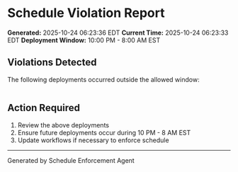 # Schedule Violation Report

**Generated:** 2025-10-24 06:23:36 EDT
**Current Time:** 2025-10-24 06:23:33 EDT
**Deployment Window:** 10:00 PM - 8:00 AM EST

## Violations Detected

The following deployments occurred outside the allowed window:

```

```

## Action Required

1. Review the above deployments
2. Ensure future deployments occur during 10 PM - 8 AM EST
3. Update workflows if necessary to enforce schedule

---

Generated by Schedule Enforcement Agent
